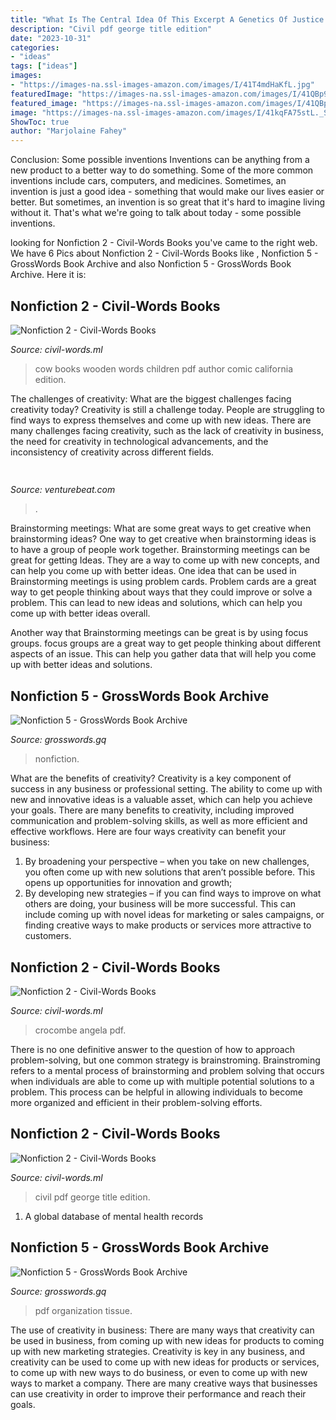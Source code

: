 ```yaml
---
title: "What Is The Central Idea Of This Excerpt A Genetics Of Justice : Cow Books Wooden Words Children Pdf Author Comic California Edition"
description: "Civil pdf george title edition"
date: "2023-10-31"
categories:
- "ideas"
tags: ["ideas"]
images:
- "https://images-na.ssl-images-amazon.com/images/I/41T4mdHaKfL.jpg"
featuredImage: "https://images-na.ssl-images-amazon.com/images/I/41QBp9cAmoL._SX331_BO1,204,203,200_.jpg"
featured_image: "https://images-na.ssl-images-amazon.com/images/I/41QBp9cAmoL._SX331_BO1,204,203,200_.jpg"
image: "https://images-na.ssl-images-amazon.com/images/I/41kqFA75stL._SX330_BO1%2c204%2c203%2c200_.jpg"
ShowToc: true
author: "Marjolaine Fahey"
---
```



Conclusion: Some possible inventions
Inventions can be anything from a new product to a better way to do something. Some of the more common inventions include cars, computers, and medicines. Sometimes, an invention is just a good idea - something that would make our lives easier or better. But sometimes, an invention is so great that it's hard to imagine living without it. That's what we're going to talk about today - some possible inventions.

	

		
looking for Nonfiction 2 - Civil-Words Books you've came to the right web. We have 6 Pics about Nonfiction 2 - Civil-Words Books like , Nonfiction 5 - GrossWords Book Archive and also Nonfiction 5 - GrossWords Book Archive. Here it is:
		
    
## Nonfiction 2 - Civil-Words Books

<img loading=lazy src="https://images-na.ssl-images-amazon.com/images/I/51m9tmnOs2L._SX265_BO1,204,203,200_.jpg" onerror="this.onerror=null;this.src='https://tse3.mm.bing.net/th?id=OIP.UKj7n4EUYFyvR31FwY-IcQAAAA&amp;pid=15.1';" alt="Nonfiction 2 - Civil-Words Books">

_Source: civil-words.ml_

>cow books wooden words children pdf author comic california edition. 

	

The challenges of creativity: What are the biggest challenges facing creativity today?
Creativity is still a challenge today. People are struggling to find ways to express themselves and come up with new ideas. There are many challenges facing creativity, such as the lack of creativity in business, the need for creativity in technological advancements, and the inconsistency of creativity across different fields.

    
## 

<img loading=lazy src="https://venturebeat.com/wp-content/uploads/2020/05/PME-iOS-v2-Join-Teams-Meeting-3.png?w=800" onerror="this.onerror=null;this.src='https://tse1.mm.bing.net/th?id=OIP.nb84xPLnVCtjD_VxKAnT5wHaEs&amp;pid=15.1';" alt="">

_Source: venturebeat.com_

>. 

	

Brainstorming meetings: What are some great ways to get creative when brainstorming ideas?
One way to get creative when brainstorming ideas is to have a group of people work together. Brainstorming meetings can be great for getting Ideas. They are a way to come up with new concepts, and can help you come up with better ideas. 
One idea that can be used in Brainstorming meetings is using problem cards. Problem cards are a great way to get people thinking about ways that they could improve or solve a problem. This can lead to new ideas and solutions, which can help you come up with better ideas overall. 

Another way that Brainstorming meetings can be great is by using focus groups. focus groups are a great way to get people thinking about different aspects of an issue. This can help you gather data that will help you come up with better ideas and solutions.

    
## Nonfiction 5 - GrossWords Book Archive

<img loading=lazy src="https://images-na.ssl-images-amazon.com/images/I/41QBp9cAmoL._SX331_BO1,204,203,200_.jpg" onerror="this.onerror=null;this.src='https://tse1.mm.bing.net/th?id=OIP.bBkfGcKy3zUTrhTzuzIVuQAAAA&amp;pid=15.1';" alt="Nonfiction 5 - GrossWords Book Archive">

_Source: grosswords.gq_

>nonfiction. 

	

What are the benefits of creativity?
Creativity is a key component of success in any business or professional setting. The ability to come up with new and innovative ideas is a valuable asset, which can help you achieve your goals. There are many benefits to creativity, including improved communication and problem-solving skills, as well as more efficient and effective workflows. Here are four ways creativity can benefit your business: 
1) By broadening your perspective – when you take on new challenges, you often come up with new solutions that aren’t possible before. This opens up opportunities for innovation and growth; 
2) By developing new strategies – if you can find ways to improve on what others are doing, your business will be more successful. This can include coming up with novel ideas for marketing or sales campaigns, or finding creative ways to make products or services more attractive to customers.

    
## Nonfiction 2 - Civil-Words Books

<img loading=lazy src="https://images-na.ssl-images-amazon.com/images/I/41T4mdHaKfL.jpg" onerror="this.onerror=null;this.src='https://tse1.mm.bing.net/th?id=OIP.NSsgnSS8bKE7S_wtuSYq0QAAAA&amp;pid=15.1';" alt="Nonfiction 2 - Civil-Words Books">

_Source: civil-words.ml_

>crocombe angela pdf. 

	

There is no one definitive answer to the question of how to approach problem-solving, but one common strategy is brainstroming. Brainstroming refers to a mental process of brainstorming and problem solving that occurs when individuals are able to come up with multiple potential solutions to a problem. This process can be helpful in allowing individuals to become more organized and efficient in their problem-solving efforts.

    
## Nonfiction 2 - Civil-Words Books

<img loading=lazy src="https://images-na.ssl-images-amazon.com/images/I/51jjMkMOsjL._SX370_BO1,204,203,200_.jpg" onerror="this.onerror=null;this.src='https://tse4.mm.bing.net/th?id=OIP.-WAOMF5SzEfm28YfGFfpNgAAAA&amp;pid=15.1';" alt="Nonfiction 2 - Civil-Words Books">

_Source: civil-words.ml_

>civil pdf george title edition. 

	

1. A global database of mental health records 

    
## Nonfiction 5 - GrossWords Book Archive

<img loading=lazy src="https://images-na.ssl-images-amazon.com/images/I/41kqFA75stL._SX330_BO1%2c204%2c203%2c200_.jpg" onerror="this.onerror=null;this.src='https://tse2.mm.bing.net/th?id=OIP.ppcxqpkQO1zCFia8c9M0LwAAAA&amp;pid=15.1';" alt="Nonfiction 5 - GrossWords Book Archive">

_Source: grosswords.gq_

>pdf organization tissue. 

	

The use of creativity in business: There are many ways that creativity can be used in business, from coming up with new ideas for products to coming up with new marketing strategies.
Creativity is key in any business, and creativity can be used to come up with new ideas for products or services, to come up with new ways to do business, or even to come up with new ways to market a company. There are many creative ways that businesses can use creativity in order to improve their performance and reach their goals.

